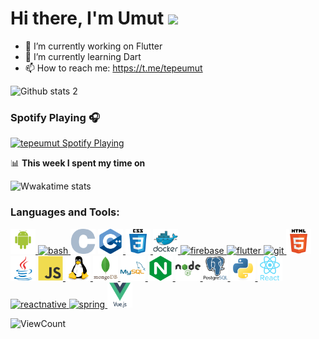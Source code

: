 # Hi there, I'm Umut <a href="https://www.gautamkrishnar.com/" target="blank"><img src="https://media.giphy.com/media/hvRJCLFzcasrR4ia7z/giphy.gif" width="25px"></a>
- 🔭 I’m currently working on Flutter
- 🌱 I’m currently learning Dart
- 📫 How to reach me: https://t.me/tepeumut




![Github stats 2](https://github-readme-stats.vercel.app/api?username=tepeumut&show_icons=true&theme=vue-dark)

### Spotify Playing 🎧

[<img src="https://now-playing-tepeumut.vercel.app/api/spotify-playing" alt="tepeumut Spotify Playing" width="350" />](https://open.spotify.com/user/11184563810)

📊 **This week I spent my time on**

![Wwakatime stats](https://github-readme-stats-taupe-two.vercel.app/api/wakatime?username=tepeumut&hide_title=true&hide_border=true&langs_count=5)

<h3 align="left">Languages and Tools:</h3>
<p align="left">
        <a href="https://developer.android.com" target="_blank"> <img
                src="https://raw.githubusercontent.com/devicons/devicon/master/icons/android/android-original-wordmark.svg"
                alt="android" width="40" height="40"/> </a>
        <a href="https://www.gnu.org/software/bash/" target="_blank"> <img
                src="https://www.vectorlogo.zone/logos/gnu_bash/gnu_bash-icon.svg" alt="bash" width="40" height="40"/>
        </a>
        <a href="https://www.cprogramming.com/" target="_blank"> <img
                src="https://raw.githubusercontent.com/devicons/devicon/master/icons/c/c-original.svg" alt="c"
                width="40"
                height="40"/></a>
        <a href="https://www.w3schools.com/cpp/" target="_blank"> <img
                src="https://raw.githubusercontent.com/devicons/devicon/master/icons/cplusplus/cplusplus-original.svg"
                alt="cplusplus" width="40" height="40"/> </a> <a href="https://www.w3schools.com/css/" target="_blank">
        <img
                src="https://raw.githubusercontent.com/devicons/devicon/master/icons/css3/css3-original-wordmark.svg"
                alt="css3"
                width="40" height="40"/> </a> <a href="https://www.docker.com/" target="_blank"> <img
            src="https://raw.githubusercontent.com/devicons/devicon/master/icons/docker/docker-original-wordmark.svg"
            alt="docker" width="40" height="40"/> </a> <a href="https://firebase.google.com/" target="_blank"> <img
            src="https://www.vectorlogo.zone/logos/firebase/firebase-icon.svg" alt="firebase" width="40" height="40"/>
    </a>
        <a href="https://flutter.dev" target="_blank"> <img
                src="https://www.vectorlogo.zone/logos/flutterio/flutterio-icon.svg" alt="flutter" width="40"
                height="40"/>
        </a> <a href="https://git-scm.com/" target="_blank"> <img
            src="https://www.vectorlogo.zone/logos/git-scm/git-scm-icon.svg" alt="git" width="40" height="40"/> </a>
        <a
                href="https://www.w3.org/html/" target="_blank"> <img
                src="https://raw.githubusercontent.com/devicons/devicon/master/icons/html5/html5-original-wordmark.svg"
                alt="html5" width="40" height="40"/> </a>
        <a href="https://www.java.com" target="_blank"> <img
                src="https://raw.githubusercontent.com/devicons/devicon/master/icons/java/java-original.svg" alt="java"
                width="40" height="40"/></a>
        <a href="https://developer.mozilla.org/en-US/docs/Web/JavaScript"
           target="_blank">
            <img src="https://raw.githubusercontent.com/devicons/devicon/master/icons/javascript/javascript-original.svg"
                 alt="javascript" width="40" height="40"/> </a>
        <a href="https://www.linux.org/" target="_blank"> <img
                src="https://raw.githubusercontent.com/devicons/devicon/master/icons/linux/linux-original.svg"
                alt="linux"
                width="40" height="40"/> </a>
        <a href="https://www.mongodb.com/" target="_blank"> <img
                src="https://raw.githubusercontent.com/devicons/devicon/master/icons/mongodb/mongodb-original-wordmark.svg"
                alt="mongodb" width="40" height="40"/> </a>
        <a href="https://www.mysql.com/" target="_blank"> <img
                src="https://raw.githubusercontent.com/devicons/devicon/master/icons/mysql/mysql-original-wordmark.svg"
                alt="mysql" width="40" height="40"/> </a>
        <a href="https://www.nginx.com" target="_blank"> <img
                src="https://raw.githubusercontent.com/devicons/devicon/master/icons/nginx/nginx-original.svg"
                alt="nginx"
                width="40" height="40"/> </a>
        <a href="https://nodejs.org" target="_blank"> <img
                src="https://raw.githubusercontent.com/devicons/devicon/master/icons/nodejs/nodejs-original-wordmark.svg"
                alt="nodejs" width="40" height="40"/> </a>
        <a href="https://www.postgresql.org" target="_blank"> <img
                src="https://raw.githubusercontent.com/devicons/devicon/master/icons/postgresql/postgresql-original-wordmark.svg"
                alt="postgresql" width="40" height="40"/> </a>
        <a href="https://www.python.org" target="_blank"> <img
                src="https://raw.githubusercontent.com/devicons/devicon/master/icons/python/python-original.svg"
                alt="python"
                width="40" height="40"/> </a>
        <a href="https://reactjs.org/" target="_blank"> <img
                src="https://raw.githubusercontent.com/devicons/devicon/master/icons/react/react-original-wordmark.svg"
                alt="react" width="40" height="40"/> </a>
        <a href="https://reactnative.dev/" target="_blank"> <img
                src="https://reactnative.dev/img/header_logo.svg" alt="reactnative" width="40" height="40"/> </a>
        <a
                href="https://spring.io/" target="_blank"> <img
                src="https://www.vectorlogo.zone/logos/springio/springio-icon.svg" alt="spring" width="40" height="40"/>
        </a>
        <a
                href="https://vuejs.org/" target="_blank"> <img
                src="https://raw.githubusercontent.com/devicons/devicon/master/icons/vuejs/vuejs-original-wordmark.svg"
                alt="vuejs" width="40" height="40"/> </a>
    </p>
<p align="left">
        <img alt="ViewCount" height="25" src="https://views.whatilearened.today/views/github/tepeumut/tepeumut.svg" />
</p>
